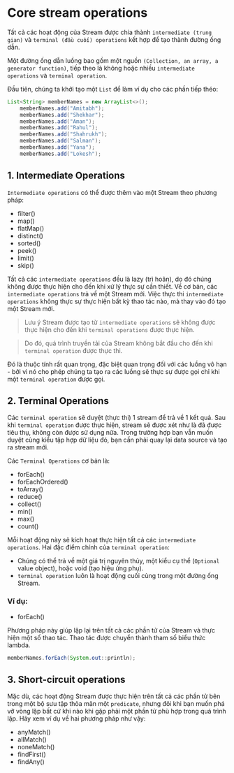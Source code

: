 # Core stream operations

Tất cả các hoạt động của Stream được chia thành `intermediate (trung gian)` và `terminal (đầu cuối) operations` kết hợp để tạo thành đường ống dẫn.

Một đường ống dẫn luồng bao gồm một nguồn `(Collection, an array, a generator function)`, tiếp theo là không hoặc nhiều `intermediate operations` và `terminal operation`.

Đầu tiên, chúng ta khởi tạo một `List` để làm ví dụ cho các phần tiếp théo:
```java
List<String> memberNames = new ArrayList<>();
    memberNames.add("Amitabh");
    memberNames.add("Shekhar");
    memberNames.add("Aman");
    memberNames.add("Rahul");
    memberNames.add("Shahrukh");
    memberNames.add("Salman");
    memberNames.add("Yana");
    memberNames.add("Lokesh");
```

## 1. Intermediate Operations
`Intermediate operations` có thể được thêm vào một Stream theo phương pháp:
- filter()
- map()
- flatMap()
- distinct()
- sorted()
- peek()
- limit()
- skip()

Tất cả các `intermediate operations` đều là lazy (trì hoãn), do đó chúng không được thực hiện cho đến khi xử lý thực sự cần thiết. Về cơ bản, các `intermediate operations` trả về một Stream mới. Việc thực thi `intermediate operations` không thực sự thực hiện bất kỳ thao tác nào, mà thay vào đó tạo một Stream mới.

> Lưu ý Stream được tạo từ `intermediate operations` sẽ không được thực hiện cho đến khi `terminal operations` được thực hiện.

> Do đó, quá trình truyền tải của Stream không bắt đầu cho đến khi `terminal operation` được thực thi.

Đó là thuộc tính rất quan trọng, đặc biệt quan trọng đối với các luồng vô hạn - bởi vì nó cho phép chúng ta tạo ra các luồng sẽ thực sự được gọi chỉ khi một `terminal operation` được gọi.

## 2. Terminal Operations
Các `terminal operation` sẽ duyệt (thực thi) 1 stream để trả về 1 kết quả. Sau khi `terminal operation` được thực hiện, stream sẽ được xét như là đã được tiêu thụ, không còn được sử dụng nữa. Trong trường hợp bạn vẫn muốn duyệt cùng kiểu tập hợp dữ liệu đó, bạn cần phải quay lại data source và tạo ra stream mới.

Các `Terminal Operations` cơ bản là:
- forEach()
- forEachOrdered()
- toArray()
- reduce()
- collect()
- min()
- max()
- count()

Mỗi hoạt động này sẽ kích hoạt thực hiện tất cả các `intermediate operations`. Hai đặc điểm chính của `terminal operation`:

- Chúng có thể trả về một giá trị nguyên thủy, một kiểu cụ thể (`Optional` value object), hoặc void (tạo hiệu ứng phụ).
- `terminal operation` luôn là hoạt động cuối cùng trong một đường ống Stream.

### Ví dụ:

- forEach()

Phương pháp này giúp lặp lại trên tất cả các phần tử của Stream và thực hiện một số thao tác. Thao tác được chuyển thành tham số biểu thức lambda.
```java
memberNames.forEach(System.out::println);
```

## 3. Short-circuit operations
Mặc dù, các hoạt động Stream được thực hiện trên tất cả các phần tử bên trong một bộ sưu tập thỏa mãn một `predicate`, nhưng đôi khi bạn muốn phá vỡ vòng lặp bất cứ khi nào khi gặp phải một phần tử phù hợp trong quá trình lặp. Hãy xem ví dụ về hai phương pháp như vậy:

- anyMatch()
- allMatch()
- noneMatch()
- findFirst()
- findAny()
